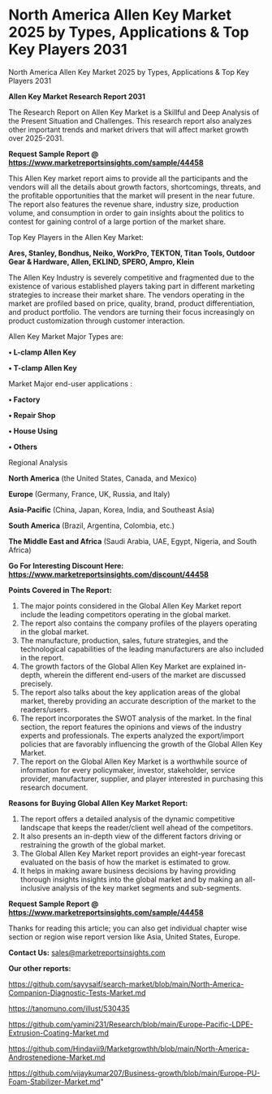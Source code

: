 # North America Allen Key Market 2025 by Types, Applications & Top Key Players 2031
North America Allen Key Market 2025 by Types, Applications & Top Key Players 2031

<strong>Allen Key Market Research Report 2031</strong>

The Research Report on Allen Key Market is a Skillful and Deep Analysis of the Present Situation and Challenges. This research report also analyzes other important trends and market drivers that will affect market growth over 2025-2031.

<strong>Request Sample Report @ <a href=https://www.marketreportsinsights.com/sample/44458>https://www.marketreportsinsights.com/sample/44458</a></strong>

This Allen Key market report aims to provide all the participants and the vendors will all the details about growth factors, shortcomings, threats, and the profitable opportunities that the market will present in the near future. The report also features the revenue share, industry size, production volume, and consumption in order to gain insights about the politics to contest for gaining control of a large portion of the market share.

Top Key Players in the Allen Key Market:

<strong>Ares, Stanley, Bondhus, Neiko, WorkPro, TEKTON, Titan Tools, Outdoor Gear & Hardware, Allen, EKLIND, SPERO, Ampro, Klein</strong>

The Allen Key Industry is severely competitive and fragmented due to the existence of various established players taking part in different marketing strategies to increase their market share. The vendors operating in the market are profiled based on price, quality, brand, product differentiation, and product portfolio. The vendors are turning their focus increasingly on product customization through customer interaction.

Allen Key Market Major Types are:

<strong>•  L-clamp Allen Key

•  T-clamp Allen Key</strong>

Market Major end-user applications :

<strong>•  Factory

•  Repair Shop

•  House Using

•  Others</strong>

Regional Analysis

</u><strong><b>North America</b></strong> (the United States, Canada, and Mexico)

<strong><b>Europe </b></strong>(Germany, France, UK, Russia, and Italy)

<strong><b>Asia-Pacific</b></strong> (China, Japan, Korea, India, and Southeast Asia)

<strong><b>South America</b></strong> (Brazil, Argentina, Colombia, etc.)

<strong><b>The Middle East and Africa</b></strong> (Saudi Arabia, UAE, Egypt, Nigeria, and South Africa)

<strong>Go For Interesting Discount Here: <a href=https://www.marketreportsinsights.com/discount/44458>https://www.marketreportsinsights.com/discount/44458</a></strong>

<strong>Points Covered in The Report:</strong>
<ol>
  <li>The major points considered in the Global Allen Key Market report include the leading competitors operating in the global market.</li>
  <li>The report also contains the company profiles of the players operating in the global market.</li>
  <li>The manufacture, production, sales, future strategies, and the technological capabilities of the leading manufacturers are also included in the report.</li>
  <li>The growth factors of the Global Allen Key Market are explained in-depth, wherein the different end-users of the market are discussed precisely.</li>
  <li>The report also talks about the key application areas of the global market, thereby providing an accurate description of the market to the readers/users.</li>
  <li>The report incorporates the SWOT analysis of the market. In the final section, the report features the opinions and views of the industry experts and professionals. The experts analyzed the export/import policies that are favorably influencing the growth of the Global Allen Key Market.</li>
  <li>The report on the Global Allen Key Market is a worthwhile source of information for every policymaker, investor, stakeholder, service provider, manufacturer, supplier, and player interested in purchasing this research document.</li>
</ol>
<strong>Reasons for Buying Global Allen Key Market Report:</strong>

<ol>
  <li>The report offers a detailed analysis of the dynamic competitive landscape that keeps the reader/client well ahead of the competitors.</li>
  <li>It also presents an in-depth view of the different factors driving or restraining the growth of the global market.</li>
  <li>The Global Allen Key Market report provides an eight-year forecast evaluated on the basis of how the market is estimated to grow.</li>
  <li>It helps in making aware business decisions by having providing thorough insights insights into the global market and by making an all-inclusive analysis of the key market segments and sub-segments.</li>
</ol>
<strong>Request Sample Report @ <a href=https://www.marketreportsinsights.com/sample/44458>https://www.marketreportsinsights.com/sample/44458</a></strong>


Thanks for reading this article; you can also get individual chapter wise section or region wise report version like Asia, United States, Europe.

<strong>Contact Us:</strong>
sales@marketreportsinsights.com

<strong>Our other reports:</strong>

<a href=https://github.com/sayysaif/search-market/blob/main/North-America-Companion-Diagnostic-Tests-Market.md>https://github.com/sayysaif/search-market/blob/main/North-America-Companion-Diagnostic-Tests-Market.md</a>

<a href=https://tanomuno.com/illust/530435>https://tanomuno.com/illust/530435</a>

<a href=https://github.com/yamini231/Research/blob/main/Europe-Pacific-LDPE-Extrusion-Coating-Market.md>https://github.com/yamini231/Research/blob/main/Europe-Pacific-LDPE-Extrusion-Coating-Market.md</a>

<a href=https://github.com/Hindavii9/Marketgrowthh/blob/main/North-America-Androstenedione-Market.md>https://github.com/Hindavii9/Marketgrowthh/blob/main/North-America-Androstenedione-Market.md</a>

<a href=https://github.com/vijaykumar207/Business-growth/blob/main/Europe-PU-Foam-Stabilizer-Market.md>https://github.com/vijaykumar207/Business-growth/blob/main/Europe-PU-Foam-Stabilizer-Market.md</a>"

